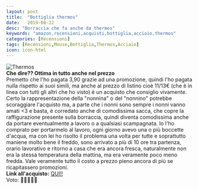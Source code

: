 ```yaml
---
layout: post
title:  "Bottiglia thermos"
date:   2019-08-22
desc: "Borraccia che fa anche da thermos"
keywords: "amazon,recensioni,acquisti,bottiglia,acciaio,thermos"
categories: [Recensioni]
tags: [Recensioni,Mouse,Bottiglia,Thermos,Acciaio]
icon: icon-html
---
```

![Thermos](https://images-na.ssl-images-amazon.com/images/I/61DJyJA7%2BdL._SL1000_.jpg)<br>
**Che dire?? Ottima in tutto anche nel prezzo** <br>
Premetto che l'ho pagata 3,90 grazie ad una promozione, quindi l'ho pagata nulla rispetto ai suoi simili, ma anche al prezzo di listino cioè 11/13€ (che è in linea con tutti gli altri che ho visto) è un acquisto che consiglio vivamente. Certo la rappresentazione della "nonnina" o del "nonnino" potrebbe scoraggiare l'acquisto ma, a parte che i nonni sono sempre i nonni vanno amati <3 e basta, è corredato anche di comodissima sacca, che copre la raffigurazione presente sulla borraccia, quindi diventa comodissima anche da portare eventualmente a lavoro o a qualsiasi scampagnata. Io l'ho comprato per portarmelo al lavoro, ogni giorno avevo una o più boccette d'acqua, ma con lei ho risolto il problema una volta per tutte e soprattutto maniene molto bene il freddo, sono arrivato a più di 10 ore tra partenza, orario lavorativo e ritorno a casa che era ancora fresca, naturalmente non era la stessa temperatura della mattina, ma era veramente poco meno fredda. Vale veramente tutto il costo a prezzo pieno ancora di più se ricapitassero promozioni. <br>
**Link all'acquisto:** [QUI!!](https://amzn.to/2ZdcTOP) <br>
Voto: 🌟🌟🌟🌟🌟
